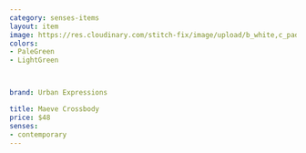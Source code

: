 ```yaml
---
category: senses-items
layout: item
image: https://res.cloudinary.com/stitch-fix/image/upload/b_white,c_pad,dpr_1.0,f_auto,h_150,q_auto,w_150/v1697010017/pvc4vzpk2vgjrgap1lnq.jpg
colors: 
- PaleGreen
- LightGreen



brand: Urban Expressions

title: Maeve Crossbody
price: $48
senses:
- contemporary
---
```







